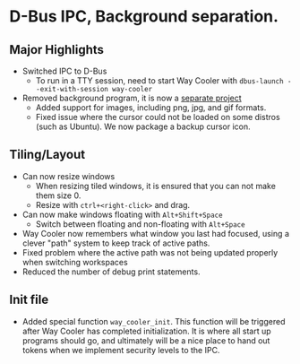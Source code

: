 # D-Bus IPC, Background separation.

## Major Highlights
- Switched IPC to D-Bus
  - To run in a TTY session, need to start Way Cooler with `dbus-launch --exit-with-session way-cooler`
- Removed background program, it is now a [separate project](https://github.com/Immington-Industries/way-cooler-bg)
  - Added support for images, including png, jpg, and gif formats.
  - Fixed issue where the cursor could not be loaded on some distros (such as Ubuntu). We now package a backup cursor icon.

## Tiling/Layout
- Can now resize windows
  - When resizing tiled windows, it is ensured that you can not make them size 0.
  - Resize with `ctrl+<right-click>` and drag.
- Can now make windows floating with `Alt+Shift+Space`
  - Switch between floating and non-floating with `Alt+Space`
- Way Cooler now remembers what window you last had focused, using a clever "path" system to keep track of active paths.
- Fixed problem where the active path was not being updated properly when switching workspaces
- Reduced the number of debug print statements.

## Init file
- Added special function `way_cooler_init`. This function will be triggered after Way Cooler has completed initialization. It is where all start up programs should go, and ultimately will be a nice place to hand out tokens when we implement security levels to the IPC.
